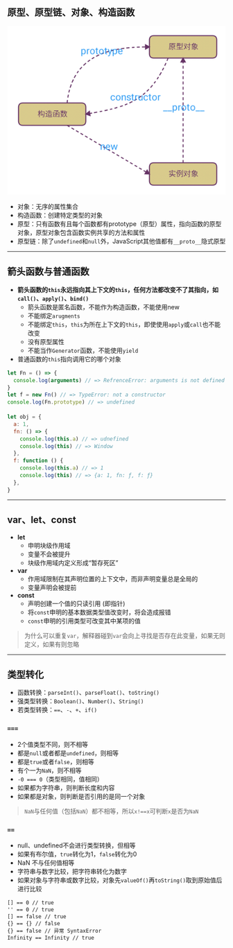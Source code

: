 <a id="原型、原型链、对象、构造函数"></a>

## 原型、原型链、对象、构造函数

![原型、对象、构造函数](./asset/fn-prototype-proto.png)

* 对象：无序的属性集合
* 构造函数：创建特定类型的对象
* 原型：只有函数有且每个函数都有prototype（原型）属性，指向函数的原型对象，原型对象包含函数实例共享的方法和属性
* 原型链：除了`undefined`和`null`外，JavaScript其他值都有`__proto__`隐式原型

---

## 箭头函数与普通函数

* **箭头函数的`this`永远指向其上下文的`this`，任何方法都改变不了其指向，如`call()`、`apply()`、`bind()`**
  * 箭头函数是匿名函数，不能作为构造函数，不能使用new
  * 不能绑定`arugments`
  * 不能绑定`this`，`this`为所在上下文的`this`，即使使用`apply`或`call`也不能改变
  * 没有原型属性
  * 不能当作`Generator`函数，不能使用`yield`
* 普通函数的`this`指向调用它的哪个对象

```js
let Fn = () => {
  console.log(arguments) // => RefrenceError: arguments is not defined
}
let f = new Fn() // => TypeError: not a constructor
console.log(Fn.prototype) // => undefined

let obj = {
  a: 1,
  fn: () => {
    console.log(this.a) // => udnefined
    console.log(this) // => Window
  },
  f: function () {
    console.log(this.a) // => 1
    console.log(this) // => {a: 1, fn: ƒ, f: ƒ}
  },
}
```

---

<a id="var、let、const">

## var、let、const

* **let**
  * 申明块级作用域
  * 变量不会被提升
  * 块级作用域内定义形成“暂存死区”
* **var**
  * 作用域限制在其声明位置的上下文中，而非声明变量总是全局的
  * 变量声明会被提前
* **const**
  * 声明创建一个值的只读引用 (即指针)
  * 将`const`申明的基本数据类型值改变时，将会造成报错
  * `const`申明的引用类型可改变其中某项的值

> 为什么可以重复`var`，解释器碰到`var`会向上寻找是否存在此变量，如果无则定义，如果有则忽略

---

<a id="类型转化"></a>

## 类型转化

* 函数转换：`parseInt()`、`parseFloat()`、`toString()`
* 强类型转换：`Boolean()`、`Number()`、`String()`
* 若类型转换：`==`、`-`、`+`、`if()`

### `===`

* 2个值类型不同，则不相等
* 都是`null`或者都是`undefined`，则相等
* 都是`true`或者`false`，则相等
* 有个一为`NaN`，则不相等
* `-0 === 0`（类型相同，值相同）
* 如果都为字符串，则判断长度和内容
* 如果都是对象，则判断是否引用的是同一个对象

> `NaN`与任何值（包括`NaN`）都不相等，所以`x!==x`可判断`x`是否为`NaN`

### `==`

* null、undefined不会进行类型转换，但相等
* 如果有布尔值，`true`转化为1，`false`转化为0
* NaN 不与任何值相等
* 字符串与数字比较，把字符串转化为数字
* 如果对象与字符串或数字比较，对象先`valueOf()`再`toString()`取到原始值后进行比较

```
[] == 0 // true
'' == 0 // true
[] == false // true
{} == {} // false
{} == false // 异常 SyntaxError
Infinity == Infinity // true
```